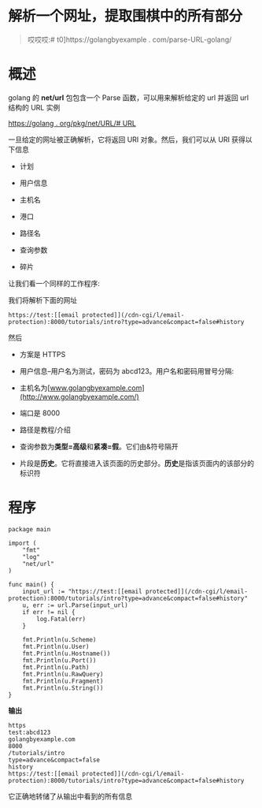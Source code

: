# 解析一个网址，提取围棋中的所有部分

> 哎哎哎:# t0]https://golangbyexample . com/parse-URL-golang/

# **概述**

golang 的 **net/url** 包包含一个 Parse 函数，可以用来解析给定的 url 并返回 url 结构的 URL 实例

[https://golang . org/pkg/net/URL/# URL](https://golang.org/pkg/net/url/#URL)

一旦给定的网址被正确解析，它将返回 URI 对象。然后，我们可以从 URI 获得以下信息

*   计划

*   用户信息

*   主机名

*   港口

*   路径名

*   查询参数

*   碎片

让我们看一个同样的工作程序:

我们将解析下面的网址

```
https://test:[[email protected]](/cdn-cgi/l/email-protection):8000/tutorials/intro?type=advance&compact=false#history
```

然后

*   方案是 HTTPS

*   用户信息–用户名为测试，密码为 abcd123。用户名和密码用冒号分隔:

*   主机名为[www.golangbyexample.com](http://www.golangbyexample.com/)

*   端口是 8000

*   路径是教程/介绍

*   查询参数为**类型=高级**和**紧凑=假**。它们由&符号隔开

*   片段是**历史**。它将直接进入该页面的历史部分。**历史**是指该页面内的该部分的标识符

# **程序**

```
package main

import (
	"fmt"
	"log"
	"net/url"
)

func main() {
	input_url := "https://test:[[email protected]](/cdn-cgi/l/email-protection):8000/tutorials/intro?type=advance&compact=false#history"
	u, err := url.Parse(input_url)
	if err != nil {
		log.Fatal(err)
	}

	fmt.Println(u.Scheme)
	fmt.Println(u.User)
	fmt.Println(u.Hostname())
	fmt.Println(u.Port())
	fmt.Println(u.Path)
	fmt.Println(u.RawQuery)
	fmt.Println(u.Fragment)
	fmt.Println(u.String())
}
```

**输出**

```
https
test:abcd123
golangbyexample.com
8000
/tutorials/intro
type=advance&compact=false
history
https://test:[[email protected]](/cdn-cgi/l/email-protection):8000/tutorials/intro?type=advance&compact=false#history
```

它正确地转储了从输出中看到的所有信息